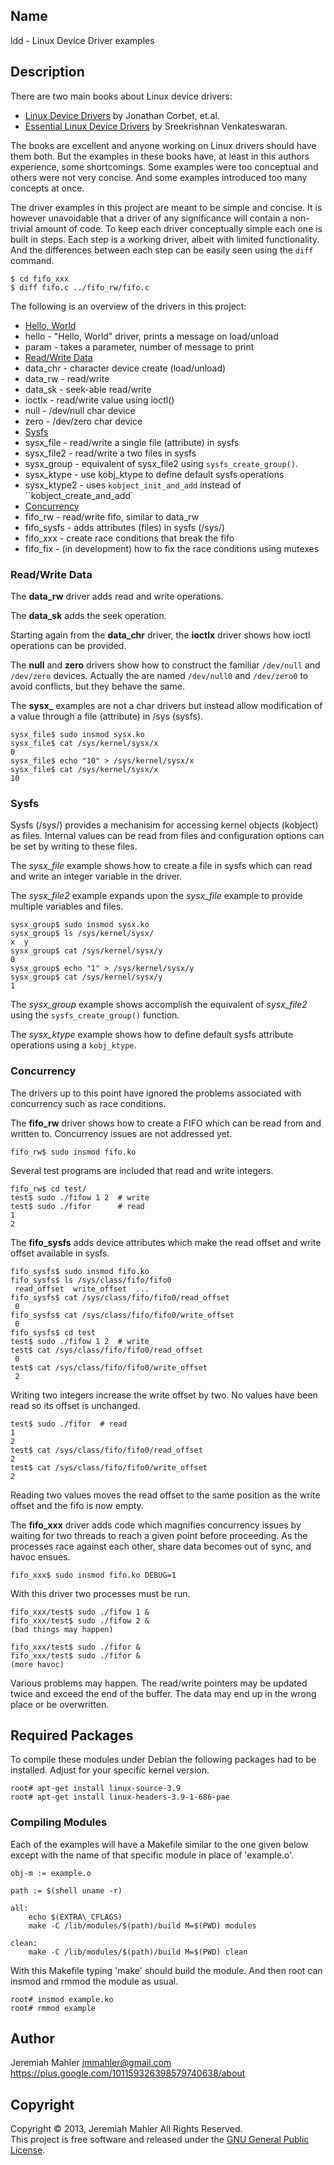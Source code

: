 ## Name

ldd - Linux Device Driver examples

## Description

There are two main books about Linux device drivers:

 * [Linux Device Drivers][ldd] by Jonathan Corbet, et.al.
 * [Essential Linux Device Drivers][eldd] by Sreekrishnan Venkateswaran.

The books are excellent and anyone working on Linux drivers should
have them both.
But the examples in these books have,
at least in this authors experience, some shortcomings.
Some examples were too conceptual and others were
not very concise.  And some examples introduced too many concepts
at once.

The driver examples in this project are meant to be simple and concise.
It is however unavoidable that a driver of any significance
will contain a non-trivial amount of code.
To keep each driver conceptually simple each one is built
in steps.  Each step is a working driver, albeit with limited functionality.
And the differences between each step can be easily seen
using the `diff` command.

	$ cd fifo_xxx
	$ diff fifo.c ../fifo_rw/fifo.c

  [ldd]: http://lwn.net/Kernel/LDD3/  "Linux Device Drivers"
  [eldd]: http://elinuxdd.com/  "Essential Linux Device Drives"

The following is an overview of the drivers in this project:

 - [Hello, World](#hello-world)
  - hello - "Hello, World" driver, prints a message on load/unload
  - param - takes a parameter, number of message to print
 - [Read/Write Data](#readwrite-data)
  - data\_chr - character device create (load/unload)
  - data\_rw - read/write
  - data\_sk - seek-able read/write
  - ioctlx - read/write value using ioctl()
  - null - /dev/null char device
  - zero - /dev/zero char device
 - [Sysfs](#sysfs)
  - sysx\_file - read/write a single file (attribute) in sysfs
  - sysx\_file2 - read/write a two files in sysfs
  - sysx\_group - equivalent of sysx\_file2 using `sysfs_create_group()`.
  - sysx\_ktype - use kobj\_ktype to define default sysfs operations
  - sysx\_ktype2 - uses `kobject_init_and_add` instead of ``kobject_create_and_add`
 - [Concurrency](#concurrency)
  - fifo\_rw - read/write fifo, similar to data\_rw
  - fifo\_sysfs - adds attributes (files) in sysfs (/sys/)
  - fifo\_xxx - create race conditions that break the fifo
  - fifo\_fix - (in development) how to fix the race conditions using mutexes

### Read/Write Data<a id="readwrite-data"></a>

The **data_rw** driver adds read and write operations.

The **data_sk** adds the seek operation.

Starting again from the **data_chr** driver, the **ioctlx**
driver shows how ioctl operations can be provided.

The **null** and **zero** drivers show how to construct
the familiar `/dev/null` and `/dev/zero` devices.
Actually the are named `/dev/null0` and `/dev/zero0` to avoid
conflicts, but they behave the same.

The **sysx\_** examples are not a char drivers but instead allow
modification of a value through a file (attribute) in /sys (sysfs).

	sysx_file$ sudo insmod sysx.ko
	sysx_file$ cat /sys/kernel/sysx/x
	0
	sysx_file$ echo "10" > /sys/kernel/sysx/x
	sysx_file$ cat /sys/kernel/sysx/x
	10

### Sysfs<a id="sysfs"></a>

Sysfs (/sys/) provides a mechanisim for accessing kernel objects
(kobject) as files.  Internal values can be read from files and
configuration options can be set by writing to these files.

The *sysx_file* example shows how to create a file in sysfs which can
read and write an integer variable in the driver.

The *sysx_file2* example expands upon the *sysx_file* example to provide
multiple variables and files.

	sysx_group$ sudo insmod sysx.ko
	sysx_group$ ls /sys/kernel/sysx/
	x  y
	sysx_group$ cat /sys/kernel/sysx/y
	0
	sysx_group$ echo "1" > /sys/kernel/sysx/y
	sysx_group$ cat /sys/kernel/sysx/y
	1

The *sysx_group* example shows accomplish the equivalent of *sysx_file2*
using the `sysfs_create_group()` function.

The *sysx_ktype* example shows how to define default sysfs attribute operations
using a `kobj_ktype`.

### Concurrency<a id="concurrency"></a>

The drivers up to this point have ignored the problems associated
with concurrency such as race conditions.

The **fifo_rw** driver shows how to create a FIFO which can be read
from and written to.  Concurrency issues are not addressed yet.

	fifo_rw$ sudo insmod fifo.ko

Several test programs are included that read and write integers.

	fifo_rw$ cd test/
	test$ sudo ./fifow 1 2  # write
	test$ sudo ./fifor      # read
	1
	2

The **fifo_sysfs** adds device attributes which make the read offset
and write offset available in sysfs.

    fifo_sysfs$ sudo insmod fifo.ko
    fifo_sysfs$ ls /sys/class/fifo/fifo0
     read_offset  write_offset  ...
    fifo_sysfs$ cat /sys/class/fifo/fifo0/read_offset 
     0
    fifo_sysfs$ cat /sys/class/fifo/fifo0/write_offset 
     0
    fifo_sysfs$ cd test
    test$ sudo ./fifow 1 2  # write
    test$ cat /sys/class/fifo/fifo0/read_offset 
     0
    test$ cat /sys/class/fifo/fifo0/write_offset 
     2

Writing two integers increase the write offset by two.
No values have been read so its offset is unchanged.

    test$ sudo ./fifor  # read
    1
    2
    test$ cat /sys/class/fifo/fifo0/read_offset 
    2
    test$ cat /sys/class/fifo/fifo0/write_offset 
    2

Reading two values moves the read offset to the same position
as the write offset and the fifo is now empty.

The **fifo_xxx** driver adds code which magnifies concurrency
issues by waiting for two threads to reach a given point
before proceeding.  As the processes race against each other,
share data becomes out of sync, and havoc ensues.

	fifo_xxx$ sudo insmod fifo.ko DEBUG=1

With this driver two processes must be run.

	fifo_xxx/test$ sudo ./fifow 1 &
	fifo_xxx/test$ sudo ./fifow 2 &
	(bad things may happen)

	fifo_xxx/test$ sudo ./fifor &
	fifo_xxx/test$ sudo ./fifor &
	(more havoc)

Various problems may happen.  The read/write pointers
may be updated twice and exceed the end of the buffer.
The data may end up in the wrong place or be overwritten.

## Required Packages

To compile these modules under Debian the following
packages had to be installed.  Adjust for your specific
kernel version.

    root# apt-get install linux-source-3.9
    root# apt-get install linux-headers-3.9-1-686-pae

### Compiling Modules

Each of the examples will have a Makefile similar to
the one given below except with the name of that
specific module in place of 'example.o'.

    obj-m := example.o
    
    path := $(shell uname -r)
    
    all:
        echo $(EXTRA\_CFLAGS)
        make -C /lib/modules/$(path)/build M=$(PWD) modules
    
    clean:
        make -C /lib/modules/$(path)/build M=$(PWD) clean

With this Makefile typing 'make' should build the module.
And then root can insmod and rmmod the module as usual.

    root# insmod example.ko
    root# rmmod example

## Author

Jeremiah Mahler <jmmahler@gmail.com><br>
<https://plus.google.com/101159326398579740638/about>

## Copyright

Copyright &copy; 2013, Jeremiah Mahler All Rights Reserved.<br>
This project is free software and released under
the [GNU General Public License][gpl].

  [gpl]: http://www.gnu.org/licenses/gpl.html


